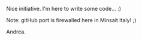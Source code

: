 Nice initiative. 
I'm here to write some code... :)

Note: gitHub port is firewalled here in Minsait Italy! ;)

Andrea.

